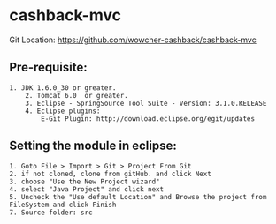 cashback-mvc
============
Git Location: https://github.com/wowcher-cashback/cashback-mvc

Pre-requisite:
--------------
	1. JDK 1.6.0_30 or greater.
		2. Tomcat 6.0  or greater.
		3. Eclipse - SpringSource Tool Suite - Version: 3.1.0.RELEASE
		4. Eclipse plugins:
			E-Git Plugin: http://download.eclipse.org/egit/updates
	
Setting the module in eclipse:
-------------------------------
	1. Goto File > Import > Git > Project From Git
	2. if not cloned, clone from gitHub. and click Next
	3. choose "Use the New Project wizard"
	4. select "Java Project" and click next
	5. Uncheck the "Use default Location" and Browse the project from FileSystem and click Finish
	7. Source folder: src

